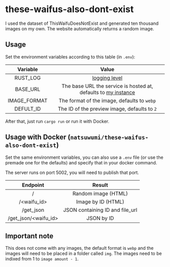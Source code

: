 # these-waifus-also-dont-exist
I used the dataset of ThisWaifuDoesNotExist and generated ten thousand images on my own. The website automatically returns a random image. 

## Usage
Set the environment variables according to this table (in `.env`):

| Variable     | Value                                                                                              |
| :----------: | :------------------------------------------------------------------------------------------------: |
| RUST_LOG     | [logging level](https://docs.rs/env_logger/0.7.1/env_logger/#enabling-logging)                     |
| BASE_URL     | The base URL the service is hosted at, defaults to [my instance](https://waifus-are.fun-stuff.xyz) |
| IMAGE_FORMAT | The format of the image, defaults to `webp`                                                        |
| DEFULT_ID    | The ID of the preview image, defaults to `2`                                                       |

After that, just run `cargo run` or run it with Docker.

## Usage with Docker (`natsuwumi/these-waifus-also-dont-exist`)
Set the same environment variables, you can also use a `.env` file (or use the premade one for the defaults) and specify that in your docker command.

The server runs on port 5002, you will need to publish that port.

| Endpoint             | Result                          |
| :------------------: | :-----------------------------: |
| /                    | Random image (HTML)             |
| /<waifu_id>          | Image by ID (HTML)              |
| /get_json            | JSON containing ID and file_url |
| /get_json/<waifu_id> | JSON by ID                      |

## Important note
This does not come with any images, the default format is `webp` and the images will
need to be placed in a folder called `img`. The images need to be indixed from 1 to `image amount - 1`.
